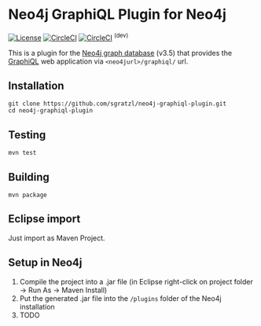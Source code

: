 Neo4j GraphiQL Plugin for Neo4j
======================================================
[![License][mit-image]][mit-url] [![CircleCI][ci-image]][ci-url] [![CircleCI][ci-image-dev]][ci-url-dev] <sup>(dev)</sup>

This is a plugin for the [Neo4j graph database](http://neo4j.com/) (v3.5) that provides the [GraphiQL](https://github.com/graphql/graphiql) web application via `<neo4jurl>/graphiql/` url.

Installation
------------

```
git clone https://github.com/sgratzl/neo4j-graphiql-plugin.git
cd neo4j-graphiql-plugin
```

Testing
-------

```
mvn test
```

Building
--------

```
mvn package
```

Eclipse import
--------------
Just import as Maven Project.

Setup in Neo4j
--------------
 1. Compile the project into a .jar file (in Eclipse right-click on project folder -> Run As -> Maven Install)
 2. Put the generated .jar file into the `/plugins` folder of the Neo4j installation
 3. TODO
 

[mit-image]: https://img.shields.io/badge/License-MIT-yellow.svg
[mit-url]: https://opensource.org/licenses/MIT
[ci-image]: https://circleci.com/gh/sgratzl/neo4j-graphiql-plugin.svg?branch=master
[ci-url]: https://circleci.com/gh/sgratzl/neo4j-graphiql-plugin
[ci-image-dev]: https://circleci.com/gh/sgratzl/neo4j-graphiql-plugin.svg?branch=develop
[ci-url-dev]: https://circleci.com/gh/sgratzl/neo4j-graphiql-plugin

